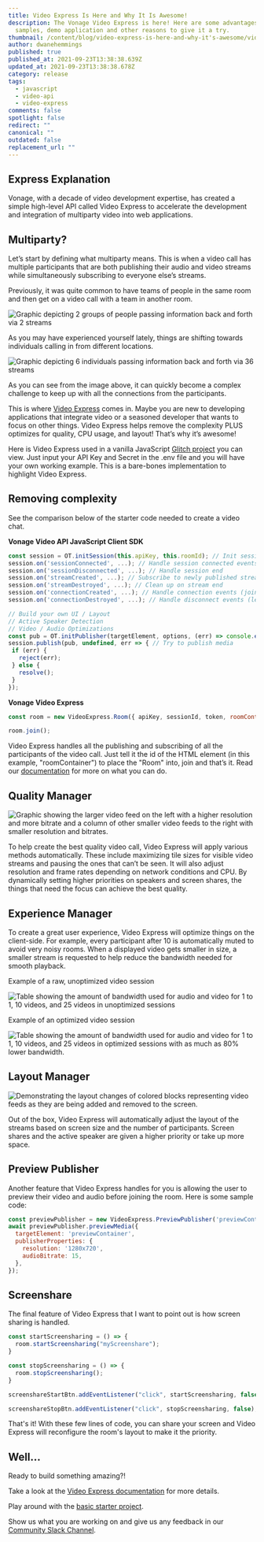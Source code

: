 ```yaml
---
title: Video Express Is Here and Why It Is Awesome!
description: The Vonage Video Express is here! Here are some advantages, code
  samples, demo application and other reasons to give it a try.
thumbnail: /content/blog/video-express-is-here-and-why-it's-awesome/video-express_1200x600.png
author: dwanehemmings
published: true
published_at: 2021-09-23T13:38:38.639Z
updated_at: 2021-09-23T13:38:38.678Z
category: release
tags:
  - javascript
  - video-api
  - video-express
comments: false
spotlight: false
redirect: ""
canonical: ""
outdated: false
replacement_url: ""
---
```

## Express Explanation

Vonage, with a decade of video development expertise, has created a simple high-level API called Video Express to accelerate the development and integration of multiparty video into web applications.

## Multiparty?

Let’s start by defining what multiparty means. This is when a video call has multiple participants that are both publishing their audio and video streams while simultaneously subscribing to everyone else’s streams.

Previously, it was quite common to have teams of people in the same room and then get on a video call with a team in another room.

![Graphic depicting 2 groups of people passing information back and forth via 2 streams](/content/blog/video-express-is-here-and-why-it-is-awesome/2teams-2streams.jpg "2 teams 2 streams")

As you may have experienced yourself lately, things are shifting towards individuals calling in from different locations.

![Graphic depicting 6 individuals passing information back and forth via 36 streams](/content/blog/video-express-is-here-and-why-it-is-awesome/6people-36streams.jpg "6 people 36 streams")

As you can see from the image above, it can quickly become a complex challenge to keep up with all the connections from the participants.

This is where [Video Express](https://tokbox.com/developer/video-express/) comes in. Maybe you are new to developing applications that integrate video or a seasoned developer that wants to focus on other things. Video Express helps remove the complexity PLUS optimizes for quality, CPU usage, and layout! That’s why it’s awesome!

Here is Video Express used in a vanilla JavaScript [Glitch project](https://glitch.com/edit/#!/remix/video-express-demo?path=README.md%3A1%3A0) you can view. Just input your API Key and Secret in the .env file and you will have your own working example. This is a bare-bones implementation to highlight Video Express.

## Removing complexity

See the comparison below of the starter code needed to create a video chat.

**Vonage Video API JavaScript Client SDK**

```javascript
const session = OT.initSession(this.apiKey, this.roomId); // Init session
session.on('sessionConnected', ...); // Handle session connected events
session.on('sessionDisconnected', ...); // Handle session end
session.on('streamCreated', ...); // Subscribe to newly published streams
session.on('streamDestroyed', ...); // Clean up on stream end
session.on('connectionCreated', ...); // Handle connection events (join)
session.on('connectionDestroyed', ...); // Handle disconnect events (leave)

// Build your own UI / Layout
// Active Speaker Detection
// Video / Audio Optimizations
const pub = OT.initPublisher(targetElement, options, (err) => console.error(err)); // Create a publisher
session.publish(pub, undefined, err => { // Try to publish media
 if (err) {
   reject(err);
 } else {
   resolve();
 }
});
```

**Vonage Video Express**

```javascript
const room = new VideoExpress.Room({ apiKey, sessionId, token, roomContainer: 'roomContainer’ });

room.join();
```

Video Express handles all the publishing and subscribing of all the participants of the video call. Just tell it the id of the HTML element (in this example, "roomContainer") to place the "Room" into, join and that’s it. Read our [documentation](https://tokbox.com/developer/video-express/) for more on what you can do.

## Quality Manager

![Graphic showing the larger video feed on the left with a higher resolution and more bitrate and a column of other smaller video feeds to the right with smaller resolution and bitrates.](/content/blog/video-express-is-here-and-why-it-is-awesome/qualitymanager.jpg "Quality Manager diagram")

To help create the best quality video call, Video Express will apply various methods automatically. These include maximizing tile sizes for visible video streams and pausing the ones that can’t be seen. It will also adjust resolution and frame rates depending on network conditions and CPU. By dynamically setting higher priorities on speakers and screen shares, the things that need the focus can achieve the best quality.

## Experience Manager

To create a great user experience, Video Express will optimize things on the client-side. For example, every participant after 10 is automatically muted to avoid very noisy rooms. When a displayed video gets smaller in size, a smaller stream is requested to help reduce the bandwidth needed for smooth playback.

Example of a raw, unoptimized video session

![Table showing the amount of bandwidth used for audio and video for 1 to 1, 10 videos, and 25 videos in unoptimized sessions](/content/blog/video-express-is-here-and-why-it-is-awesome/unoptimized-video-session.jpg "Table with data of an unoptimized multiparty video session")

Example of an optimized video session

![Table showing the amount of bandwidth used for audio and video for 1 to 1, 10 videos, and 25 videos in optimized sessions with as much as 80% lower bandwidth. ](/content/blog/video-express-is-here-and-why-it-is-awesome/optimized-video-session.jpg "Table with data of an optimized multiparty video session")

## Layout Manager

![Demonstrating the layout changes of colored blocks representing video feeds as they are being added and removed to the screen.](/content/blog/video-express-is-here-and-why-it-is-awesome/layoutmanager.gif "Layout Manager diagram")

Out of the box, Video Express will automatically adjust the layout of the streams based on screen size and the number of participants. Screen shares and the active speaker are given a higher priority or take up more space.

## Preview Publisher

Another feature that Video Express handles for you is allowing the user to preview their video and audio before joining the room. Here is some sample code:

```javascript
const previewPublisher = new VideoExpress.PreviewPublisher('previewContainer');
await previewPublisher.previewMedia({
  targetElement: 'previewContainer',
  publisherProperties: {
    resolution: '1280x720',
    audioBitrate: 15,
  },
});
```

## Screenshare

The final feature of Video Express that I want to point out is how screen sharing is handled.

```javascript
const startScreensharing = () => {
  room.startScreensharing("myScreenshare");
}

const stopScreensharing = () => {
  room.stopScreensharing();
}

screenshareStartBtn.addEventListener("click", startScreensharing, false);

screenshareStopBtn.addEventListener("click", stopScreensharing, false);
```

That's it! With these few lines of code, you can share your screen and Video Express will reconfigure the room's layout to make it the priority.

## Well...

Ready to build something amazing?!

Take a look at the [Video Express documentation](https://tokbox.com/developer/video-express/) for more details.

Play around with the [basic starter project](https://glitch.com/edit/#!/remix/video-express-demo?path=README.md%3A1%3A0).

Show us what you are working on and give us any feedback in our [Community Slack Channel](https://developer.vonage.com/slack).

